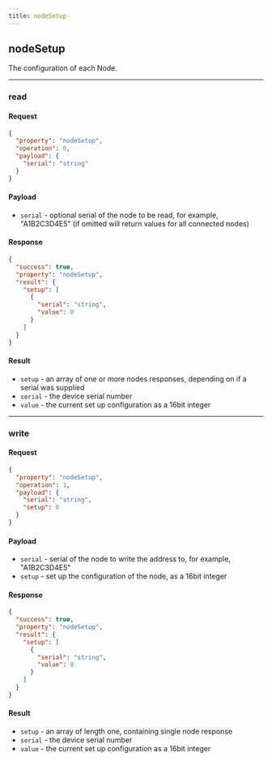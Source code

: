 ```yaml
---
title: nodeSetup
---
```


## nodeSetup
The configuration of each Node.

------------------------------------------------------------------------------------------------------------------

### read

#### Request
```json
{
  "property": "nodeSetup",
  "operation": 0,
  "payload": {
    "serial": "string"
  }
}
```

#### Payload
- `serial` - optional serial of the node to be read, for example, "A1B2C3D4E5" (if omitted will return values for all connected nodes)

#### Response
```json
{
  "success": true,
  "property": "nodeSetup",
  "result": {
    "setup": [
      {
        "serial": "string",
        "value": 0
      }
    ]
  }
}
```

#### Result
- `setup` - an array of one or more nodes responses, depending on if a serial was supplied
- `serial` - the device serial number
- `value` - the current set up configuration as a 16bit integer

------------------------------------------------------------------------------------------------------------------

### write

#### Request
```json
{
  "property": "nodeSetup",
  "operation": 1,
  "payload": {
    "serial": "string",
    "setup": 0
  }
}
```

#### Payload
- `serial` - serial of the node to write the address to, for example, "A1B2C3D4E5"
- `setup` - set up the configuration of the node, as a 16bit integer

#### Response
```json
{
  "success": true,
  "property": "nodeSetup",
  "result": {
    "setup": [
      {
        "serial": "string",
        "value": 0
      }
    ]
  }
}
```

#### Result
- `setup` - an array of length one, containing single node response
- `serial` - the device serial number
- `value` - the current set up configuration as a 16bit integer
